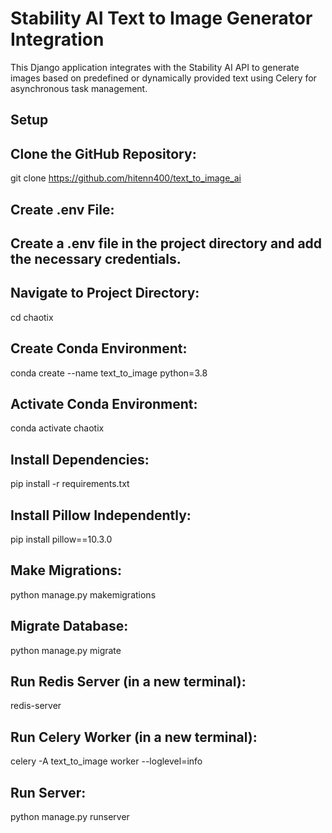 # Stability AI Text to Image Generator Integration

This Django application integrates with the Stability AI API to generate images based on predefined or dynamically provided text using Celery for asynchronous task management.

## Setup

## Clone the GitHub Repository:
git clone https://github.com/hitenn400/text_to_image_ai

## Create .env File:

## Create a .env file in the project directory and add the necessary credentials.

## Navigate to Project Directory:
cd chaotix

## Create Conda Environment:
conda create --name text_to_image python=3.8

## Activate Conda Environment:
conda activate chaotix

## Install Dependencies:
pip install -r requirements.txt

## Install Pillow Independently:
pip install pillow==10.3.0

## Make Migrations:
python manage.py makemigrations

## Migrate Database:
python manage.py migrate

## Run Redis Server (in a new terminal):
redis-server

## Run Celery Worker (in a new terminal):
celery -A text_to_image worker --loglevel=info

## Run Server:
python manage.py runserver
